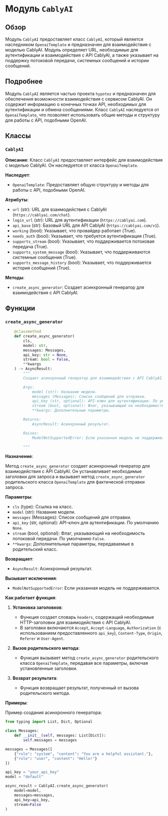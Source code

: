 # Модуль `CablyAI`

## Обзор

Модуль `CablyAI` предоставляет класс `CablyAI`, который является наследником `OpenaiTemplate` и предназначен для взаимодействия с моделью CablyAI. Модуль определяет URL, необходимые для аутентификации и взаимодействия с API CablyAI, а также указывает на поддержку потоковой передачи, системных сообщений и истории сообщений.
## Подробнее

Модуль `CablyAI` является частью проекта `hypotez` и предназначен для обеспечения возможности взаимодействия с сервисом CablyAI. Он содержит информацию о конечных точках API, необходимых для аутентификации и обмена сообщениями. Класс `CablyAI` наследуется от `OpenaiTemplate`, что позволяет использовать общие методы и структуру для работы с API, подобными OpenAI.

## Классы

### `CablyAI`

**Описание**: Класс `CablyAI` предоставляет интерфейс для взаимодействия с моделью CablyAI. Он наследуется от класса `OpenaiTemplate`.

**Наследует**:

- `OpenaiTemplate`: Предоставляет общую структуру и методы для работы с API, подобными OpenAI.

**Атрибуты**:

- `url` (str): URL для взаимодействия с CablyAI (`https://cablyai.com/chat`).
- `login_url` (str): URL для аутентификации (`https://cablyai.com`).
- `api_base` (str): Базовый URL для API CablyAI (`https://cablyai.com/v1`).
- `working` (bool): Указывает, что провайдер работает (True).
- `needs_auth` (bool): Указывает, что требуется аутентификация (True).
- `supports_stream` (bool): Указывает, что поддерживается потоковая передача (True).
- `supports_system_message` (bool): Указывает, что поддерживаются системные сообщения (True).
- `supports_message_history` (bool): Указывает, что поддерживается история сообщений (True).

**Методы**:

- `create_async_generator`: Создает асинхронный генератор для взаимодействия с API CablyAI.

## Функции

### `create_async_generator`

```python
    @classmethod
    def create_async_generator(
        cls,
        model: str,
        messages: Messages,
        api_key: str = None,
        stream: bool = False,
        **kwargs
    ) -> AsyncResult:
        """
        Создает асинхронный генератор для взаимодействия с API CablyAI.

        Args:
            model (str): Название модели.
            messages (Messages): Список сообщений для отправки.
            api_key (str, optional): API-ключ для аутентификации. По умолчанию `None`.
            stream (bool, optional): Флаг, указывающий на необходимость потоковой передачи. По умолчанию `False`.
            **kwargs: Дополнительные параметры.

        Returns:
            AsyncResult: Асинхронный результат.

        Raises:
            ModelNotSupportedError: Если указанная модель не поддерживается.

        """
```

**Назначение**:

Метод `create_async_generator` создает асинхронный генератор для взаимодействия с API CablyAI. Он устанавливает необходимые заголовки для запроса и вызывает метод `create_async_generator` родительского класса `OpenaiTemplate` для фактической отправки запроса.

**Параметры**:

- `cls` (type): Ссылка на класс.
- `model` (str): Название модели.
- `messages` (Messages): Список сообщений для отправки.
- `api_key` (str, optional): API-ключ для аутентификации. По умолчанию `None`.
- `stream` (bool, optional): Флаг, указывающий на необходимость потоковой передачи. По умолчанию `False`.
- `**kwargs`: Дополнительные параметры, передаваемые в родительский класс.

**Возвращает**:

- `AsyncResult`: Асинхронный результат.

**Вызывает исключения**:

- `ModelNotSupportedError`: Если указанная модель не поддерживается.

**Как работает функция**:

1. **Установка заголовков**:
   - Функция создает словарь `headers`, содержащий необходимые HTTP-заголовки для взаимодействия с API CablyAI.
   - В заголовки включаются `Accept`, `Accept-Language`, `Authorization` (с использованием предоставленного `api_key`), `Content-Type`, `Origin`, `Referer` и `User-Agent`.

2. **Вызов родительского метода**:
   - Функция вызывает метод `create_async_generator` родительского класса `OpenaiTemplate`, передавая все параметры, включая установленные заголовки.

3. **Возврат результата**:
   - Функция возвращает результат, полученный от вызова родительского метода.

**Примеры**:

Пример создания асинхронного генератора:

```python
from typing import List, Dict, Optional

class Messages:
    def __init__(self, messages: List[Dict]):
        self.messages = messages

messages = Messages([
    {"role": "system", "content": "You are a helpful assistant."},
    {"role": "user", "content": "Hello!"}
])

api_key = "your_api_key"
model = "default"

async_result = CablyAI.create_async_generator(
    model=model,
    messages=messages,
    api_key=api_key,
    stream=False
)